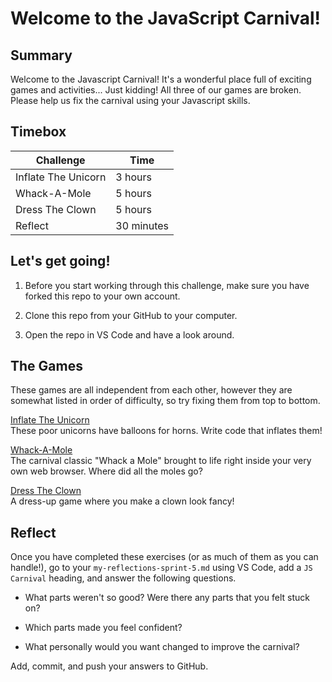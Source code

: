 # Welcome to the JavaScript Carnival!

## Summary

Welcome to the Javascript Carnival! It's a wonderful place full of exciting games and activities... Just kidding! All three of our games are broken. Please help us fix the carnival using your Javascript skills.

## Timebox

Challenge | Time |
------------|----------|
Inflate The Unicorn | 3 hours
Whack-A-Mole | 5 hours
Dress The Clown | 5 hours
Reflect | 30 minutes

## Let's get going!

1. Before you start working through this challenge, make sure you have forked this repo to your own account.

2. Clone this repo from your GitHub to your computer.

3. Open the repo in VS Code and have a look around.

## The Games

These games are all independent from each other, however they are somewhat listed in order of difficulty, so try fixing them from top to bottom. 

[Inflate The Unicorn](./inflate-the-unicorn/inflate-the-unicorn-README.md)  
These poor unicorns have balloons for horns. Write code that inflates them!

[Whack-A-Mole](./whack-a-mole/whack-a-mole-README.md)  
The carnival classic "Whack a Mole" brought to life right inside your very own web browser. Where did all the moles go?

[Dress The Clown](./dress-the-clown/dress-the-clown-README.md)  
A dress-up game where you make a clown look fancy!

## Reflect

Once you have completed these exercises (or as much of them as you can handle!), go to your `my-reflections-sprint-5.md` using VS Code, add a `JS Carnival` heading, and answer the following questions.

- What parts weren't so good? Were there any parts that you felt stuck on?

- Which parts made you feel confident?

- What personally would you want changed to improve the carnival?

Add, commit, and push your answers to GitHub.
